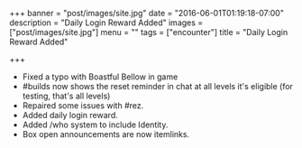 +++
banner = "post/images/site.jpg"
date = "2016-06-01T01:19:18-07:00"
description = "Daily Login Reward Added"
images = ["post/images/site.jpg"]
menu = ""
tags = ["encounter"]
title = "Daily Login Reward Added"

+++
* Fixed a typo with Boastful Bellow in game
* #builds now shows the reset reminder in chat at all levels it's eligible (for testing, that's all levels)
* Repaired some issues with #rez.
* Added daily login reward.
* Added /who system to include Identity.
* Box open announcements are now itemlinks.
<!--more-->